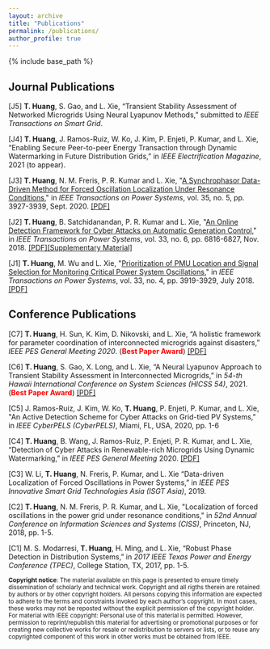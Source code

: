 ```yaml
---
layout: archive
title: "Publications"
permalink: /publications/
author_profile: true
---
```

{% include base_path %}

## Journal Publications

[J5] **T. Huang**, S. Gao, and L. Xie, “Transient Stability Assessment of Networked Microgrids Using Neural Lyapunov Methods,” submitted to *IEEE Transactions on Smart Grid*.

[J4] **T. Huang**, J. Ramos-Ruiz, W. Ko, J. Kim, P. Enjeti, P. Kumar, and L. Xie, “Enabling Secure Peer-to-peer Energy Transaction through Dynamic Watermarking in Future Distribution Grids,” in *IEEE Electrification Magazine*, 2021 (to appear).

[J3] **T. Huang**, N. M. Freris, P. R. Kumar and L. Xie, "[A Synchrophasor Data-Driven Method for Forced Oscillation Localization Under Resonance Conditions](https://ieeexplore.ieee.org/document/9043670)," in *IEEE Transactions on Power Systems*, vol. 35, no. 5, pp. 3927-3939, Sept. 2020. [[PDF]](https://arxiv.org/pdf/1812.06363.pdf)

[J2] **T. Huang**, B. Satchidanandan, P. R. Kumar and L. Xie, "[An Online Detection Framework for Cyber Attacks on Automatic Generation Control](https://ieeexplore.ieee.org/document/8345676)," in *IEEE Transactions on Power Systems*, vol. 33, no. 6, pp. 6816-6827, Nov. 2018. [[PDF]](https://arxiv.org/pdf/1712.06417)[[Supplementary Material]](https://thuang-power.github.io/files/four-area-system.pdf)

[J1] **T. Huang**, M. Wu and L. Xie, "[Prioritization of PMU Location and Signal Selection for Monitoring Critical Power System Oscillations](https://ieeexplore.ieee.org/document/8116598)," in *IEEE Transactions on Power Systems*, vol. 33, no. 4, pp. 3919-3929, July 2018. [[PDF]](https://thuang-power.github.io/files/Journal1_FINAL.pdf)

## Conference Publications

[C7] **T. Huang**, H. Sun, K. Kim, D. Nikovski, and L. Xie, “A holistic framework for parameter coordination of interconnected microgrids against disasters,” *IEEE PES General Meeting 2020*. (<span style="color:red">**Best Paper Award**</span>) [[PDF]](https://arxiv.org/abs/2006.13840)

[C6] **T. Huang**, S. Gao, X. Long, and L. Xie, “A Neural Lyapunov Approach to Transient Stability Assessment in Interconnected Microgrids,” in *54-th Hawaii International Conference on System Sciences (HICSS 54)*, 2021. (<span style="color:red">**Best Paper Award**</span>) [[PDF]](https://scholarspace.manoa.hawaii.edu/bitstream/10125/71020/0327.pdf)

[C5] J. Ramos-Ruiz, J. Kim, W. Ko, **T. Huang**, P. Enjeti, P. Kumar, and L. Xie, "An Active Detection Scheme for Cyber Attacks on Grid-tied PV Systems," in *IEEE CyberPELS (CyberPELS)*, Miami, FL, USA, 2020, pp. 1-6

[C4] **T. Huang**, B. Wang, J. Ramos-Ruiz, P. Enjeti, P. R. Kumar, and L. Xie, “Detection of Cyber Attacks in Renewable-rich Microgrids Using Dynamic Watermarking,” in *IEEE PES General Meeting* 2020. [[PDF]](https://arxiv.org/pdf/2011.12990.pdf)

[C3] W. Li, **T. Huang**, N. Freris, P. Kumar, and L. Xie “Data-driven Localization of Forced Oscillations in Power Systems,” in *IEEE PES Innovative Smart Grid Technologies Asia (ISGT Asia)*, 2019.

[C2] **T. Huang**, N. M. Freris, P. R. Kumar, and L. Xie, "Localization of forced oscillations in the power grid under resonance conditions," in *52nd Annual Conference on Information Sciences and Systems (CISS)*, Princeton, NJ, 2018, pp. 1-5.

[C1] M. S. Modarresi, **T. Huang**, H. Ming, and L. Xie, “Robust Phase Detection in Distribution Systems,” in *2017 IEEE Texas Power and Energy Conference (TPEC)*, College Station, TX, 2017, pp. 1-5.


<sub>**Copyright notice**: The material available on this page is presented to ensure timely dissemination of scholarly and technical work. Copyright and all rigths therein are retained by authors or by other copyright holders. All persons copying this information are expected to adhere to the terms and constraints invoked by each author’s copyright. In most cases, these works may not be reposted without the explicit permission of the copyright holder.
For material with IEEE copyright: Personal use of this material is permitted. However, permission to reprint/republish this material for advertising or promotional purposes or for creating new collective works for resale or redistribution to servers or lists, or to reuse any copyrighted component of this work in other works must be obtained from IEEE.</sub>
